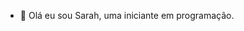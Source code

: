 - 👋 Olá eu sou Sarah, uma iniciante em programação.

<!---
Sarah2059/Sarah2059 is a ✨ special ✨ repository because its `README.md` (this file) appears on your GitHub profile.
You can click the Preview link to take a look at your changes.
--->
